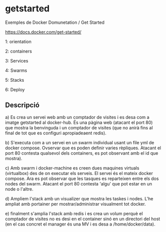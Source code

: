 # getstarted

Exemples de Docker Domunetation / Get Started

https://docs.docker.com/get-started/

1: orientation

2: containers

3: Services

4: Swarms

5: Stacks

6: Deploy


## Descripció

a) Es crea un servei web amb un comptador de visites i es desa com a imatge getstarted al docker-hub.
És una pàgina web (atacant el port 80) que mostra la benvinguda i un comptador de visites (que no
anirà fins al final de tot que es configuri apropiadeaent redis).

b) S'executa com a un servei en un swarm individual usant un file yml de docker compose. 
Ovservar que es poden definir varies rèpliques. Atacant el port 80 contesta qualsevol dels containers, 
es pot observant amb el id que mostra).

c) Amb swarm i docker-machine es creen dues maquines virtuals (virtualbox) des de on executar els serveis.
El servei és el mateix docker compose. Ara es pot observar que les tasques es reparteixen entre els dos nodes del swarm.
Atacant el port 80 contesta 'algu' que pot estar en un node o l'altre.

d) Ampliem l'stack amb un visualizer que mostra les taskes i nodes. L'he ampliat amb portainer per mostrar/administrar 
visualment tot docker.

e) finalment s'amplia l'stack amb redis i es crea un volum perquè el comptador de visites no es desi en el container sinó
en un directori del host (en el cas concret el manager és una MV i es desa a /home/docker/data).


